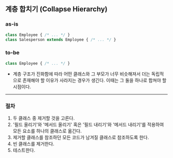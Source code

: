## 계층 합치기 (Collapse Hierarchy)

### as-is
```javascript
class Employee { /* ... */ }
class Salesperson extends Employee { /* ... */ }
```

### to-be
```javascript
class Employee { /* ... */ }
```

* 계층 구조가 진화함에 따라 어떤 클래스와 그 부모가 너무 비슷해져서 더는 독립적으로 존재해야 할 이유가 사라지는 경우가 생긴다. 이때는 그 둘을 하나로 합쳐야 할 시점이다.

- - -

### 절차
1. 두 클래스 중 제거할 것을 고른다.
2. '필드 올리기'와 '메서드 올리기' 혹은 '필드 내리기'와 '메서드 내리기'를 적용하여 모든 요소를 하나의 클래스로 옮긴다.
3. 제거할 클래스를 참조하던 모든 코드가 남겨질 클래스로 참조하도록 한다.
4. 빈 클래스를 제거한다.
5. 테스트한다.
